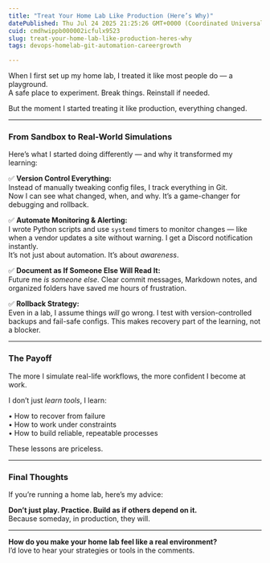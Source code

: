 ```yaml
---
title: "Treat Your Home Lab Like Production (Here’s Why)"
datePublished: Thu Jul 24 2025 21:25:26 GMT+0000 (Coordinated Universal Time)
cuid: cmdhwippb000002icfulx9523
slug: treat-your-home-lab-like-production-heres-why
tags: devops-homelab-git-automation-careergrowth

---
```


When I first set up my home lab, I treated it like most people do — a playground.  
A safe place to experiment. Break things. Reinstall if needed.

But the moment I started treating it like production, everything changed.

---

### From Sandbox to Real-World Simulations

Here’s what I started doing differently — and why it transformed my learning:

✅ **Version Control Everything:**  
Instead of manually tweaking config files, I track everything in Git.  
Now I can see what changed, when, and why. It’s a game-changer for debugging and rollback.

✅ **Automate Monitoring & Alerting:**  
I wrote Python scripts and use `systemd` timers to monitor changes — like when a vendor updates a site without warning. I get a Discord notification instantly.  
It’s not just about automation. It’s about *awareness*.

✅ **Document as If Someone Else Will Read It:**  
Future me *is someone else*. Clear commit messages, Markdown notes, and organized folders have saved me hours of frustration.

✅ **Rollback Strategy:**  
Even in a lab, I assume things *will* go wrong. I test with version-controlled backups and fail-safe configs. This makes recovery part of the learning, not a blocker.

---

### The Payoff

The more I simulate real-life workflows, the more confident I become at work.

I don’t just *learn tools*, I learn:

• How to recover from failure  
• How to work under constraints  
• How to build reliable, repeatable processes

These lessons are priceless.

---

### Final Thoughts

If you’re running a home lab, here’s my advice:

**Don’t just play. Practice. Build as if others depend on it.**  
Because someday, in production, they will.

---

**How do you make your home lab feel like a real environment?**  
I’d love to hear your strategies or tools in the comments.